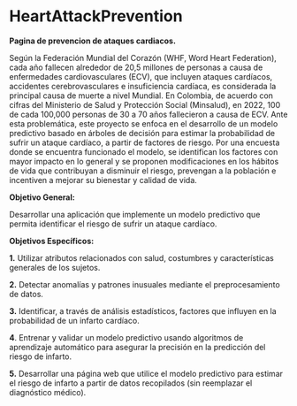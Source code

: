 # HeartAttackPrevention

**Pagina de prevencion de ataques cardiacos.**

Según la Federación Mundial del Corazón (WHF, Word Heart Federation), cada año fallecen alrededor de 20,5 millones de personas a causa de enfermedades cardiovasculares (ECV), que incluyen ataques cardíacos, accidentes cerebrovasculares e insuficiencia cardíaca, es considerada la principal causa de muerte a nivel Mundial.
En Colombia, de acuerdo con cifras del Ministerio de Salud y Protección Social (Minsalud), en 2022, 100 de cada 100,000 personas de 30 a 70 años fallecieron a causa de ECV. Ante esta problemática, este proyecto se enfoca en el desarrollo de un modelo predictivo basado en árboles de decisión para estimar la probabilidad de sufrir un ataque cardíaco, a partir de factores de riesgo. Por una encuesta donde se encuentra funcionado el modelo, se identifican los factores con mayor impacto en lo general y se proponen modificaciones en los hábitos de vida que contribuyan a disminuir el riesgo, prevengan a la población e incentiven a mejorar su bienestar y calidad de vida.


**Objetivo General:**


Desarrollar una aplicación que implemente un modelo predictivo que permita identificar el riesgo de sufrir un ataque cardíaco.


**Objetivos Específicos:**


**1.** Utilizar atributos relacionados con salud, costumbres y características generales de los sujetos.


**2.** Detectar anomalías y patrones inusuales mediante el preprocesamiento de datos.


**3.** Identificar, a través de análisis estadísticos, factores que influyen en la probabilidad de un infarto cardíaco.


**4**. Entrenar y validar un modelo predictivo usando algoritmos de aprendizaje automático para asegurar la precisión en la predicción del riesgo de infarto.


**5.** Desarrollar una página web que utilice el modelo predictivo para estimar el riesgo de infarto a partir de datos recopilados (sin reemplazar el diagnóstico médico).


